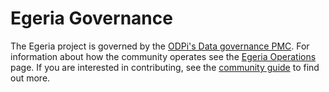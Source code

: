 <!-- SPDX-License-Identifier: Apache-2.0 -->
<!-- Copyright Contributors to the ODPi Egeria project. -->

# Egeria Governance

The Egeria project is governed by the [ODPi's Data governance PMC](https://odpi.github.io/data-governance/).
For information about how the community operates see the [Egeria Operations](./Egeria-Operations.md) page.
If you are interested in contributing, see the [community guide](./Community-Guide.md) to find out more.

